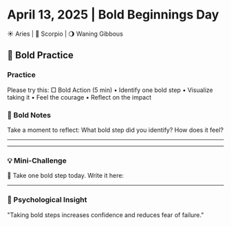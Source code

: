 # April 13, 2025 | Bold Beginnings Day
☀️ Aries | 🌙 Scorpio | 🌖 Waning Gibbous

## 🌱 Bold Practice

### Practice
Please try this:
□ Bold Action (5 min)
  • Identify one bold step
  • Visualize taking it
  • Feel the courage
  • Reflect on the impact

### 📝 Bold Notes
Take a moment to reflect:
What bold step did you identify? How does it feel?
_______________________
_______________________

### 💡 Mini-Challenge
🚀 Take one bold step today. Write it here:
_______________________

### 💫 Psychological Insight
"Taking bold steps increases confidence and reduces fear of failure." 